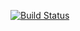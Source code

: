 [![Build Status](https://travis-ci.org/nodwengu/registration_numbers_webapp.svg?branch=master)](https://travis-ci.org/nodwengu/registration_numbers_webapp)